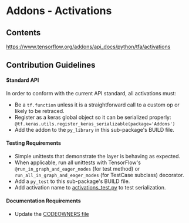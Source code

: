 # Addons - Activations

## Contents
https://www.tensorflow.org/addons/api_docs/python/tfa/activations

## Contribution Guidelines
#### Standard API
In order to conform with the current API standard, all activations
must:
 * Be a `tf.function` unless it is a straightforward call to a custom op or likely to be retraced.
 * Register as a keras global object so it can be serialized properly: `@tf.keras.utils.register_keras_serializable(package='Addons')`
 * Add the addon to the `py_library` in this sub-package's BUILD file.

#### Testing Requirements
 * Simple unittests that demonstrate the layer is behaving as expected.
 * When applicable, run all unittests with TensorFlow's
   `@run_in_graph_and_eager_modes` (for test method)
   or `run_all_in_graph_and_eager_modes` (for TestCase subclass)
   decorator.
 * Add a `py_test` to this sub-package's BUILD file.
 * Add activation name to [activations_test.py](https://github.com/tensorflow/addons/tree/master/tensorflow_addons/activations/activations_test.py) to test serialization.

#### Documentation Requirements
 * Update the [CODEOWNERS file](https://github.com/tensorflow/addons/blob/master/.github/CODEOWNERS)
